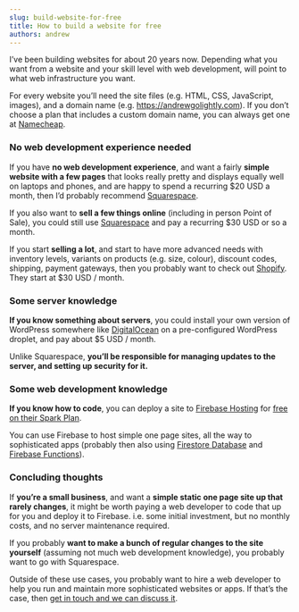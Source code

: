 ```yaml
---
slug: build-website-for-free
title: How to build a website for free
authors: andrew
---
```




I’ve been building websites for about 20 years now. Depending what you want from a website and your skill level with web development, will point to what web infrastructure you want.

For every website you’ll need the site files (e.g. HTML, CSS, JavaScript, images), and a domain name (e.g. https://andrewgolightly.com). If you don’t choose a plan that includes a custom domain name, you can always get one at [Namecheap](https://www.namecheap.com/).
### No web development experience needed

If you have **no web development experience**, and want a fairly **simple website with a few pages** that looks really pretty and displays equally well on laptops and phones, and are happy to spend a recurring $20 USD a month, then I’d probably recommend [Squarespace](https://www.squarespace.com/).

If you also want to **sell a few things online** (including in person Point of Sale), you could still use [Squarespace](https://www.squarespace.com/pricing) and pay a recurring $30 USD or so a month.

If you start **selling a lot**, and start to have more advanced needs with inventory levels, variants on products (e.g. size, colour), discount codes, shipping, payment gateways, then you probably want to check out [Shopify](https://www.shopify.com/). They start at $30 USD / month.
### Some server knowledge

**If you know something about servers**, you could install your own version of WordPress somewhere like [DigitalOcean](https://m.do.co/c/d9c86410119c) on a pre-configured WordPress droplet, and pay about $5 USD / month.

Unlike Squarespace, **you’ll be responsible for managing updates to the server, and setting up security for it.**
### Some web development knowledge

**If you know how to code**, you can deploy a site to [Firebase Hosting](https://firebase.google.com/docs/hosting?hl=en) for [free on their Spark Plan](https://firebase.google.com/pricing?hl=en).

You can use Firebase to host simple one page sites, all the way to sophisticated apps (probably then also using [Firestore Database](https://firebase.google.com/docs/firestore?hl=en) and [Firebase Functions](https://firebase.google.com/docs/functions?hl=en)).
### Concluding thoughts

If **you’re a small business**, and want a **simple static one page site up that rarely changes**, it might be worth paying a web developer to code that up for you and deploy it to Firebase. i.e. some initial investment, but no monthly costs, and no server maintenance required.

If you probably **want to make a bunch of regular changes to the site yourself** (assuming not much web development knowledge), you probably want to go with Squarespace.

Outside of these use cases, you probably want to hire a web developer to help you run and maintain more sophisticated websites or apps. If that’s the case, then [get in touch and we can discuss it](/contact).
